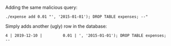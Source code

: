 Adding the same malicious query:

`./expense add 0.01 "', '2015-01-01'); DROP TABLE expenses; --"`

Simply adds another (ugly) row in the database:

`4 | 2019-12-10 |         0.01 | ', '2015-01-01'); DROP TABLE expenses; --`